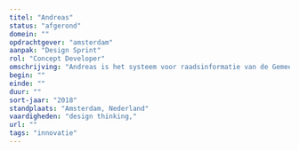 ```yaml
---
titel: "Andreas"
status: "afgerond"
domein: ""
opdrachtgever: "amsterdam"
aanpak: "Design Sprint"
rol: "Concept Developer"
omschrijving: "Andreas is het systeem voor raadsinformatie van de Gemeente Amsterdam. In deze explore ontwikkelden wij in co-creatie met potentiële afnemers een aantal concepten voor beter gebruik van open raadsinformatie."
begin: ""
einde: ""
duur: ""
sort-jaar: "2018"
standplaats: "Amsterdam, Nederland"
vaardigheden: "design thinking,"
url: ""
tags: "innovatie"
---
```

